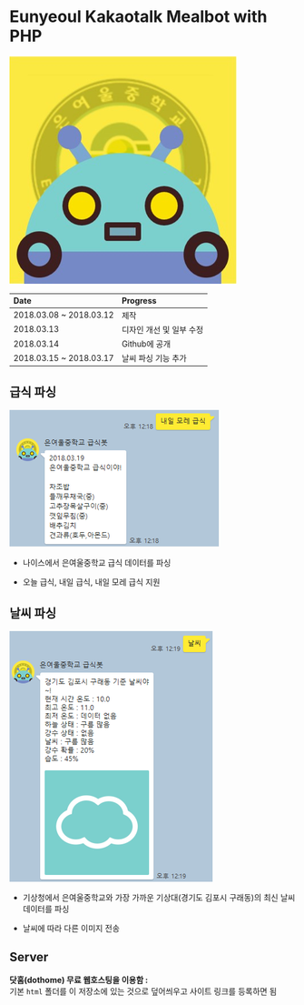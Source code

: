 # Eunyeoul Kakaotalk Mealbot with PHP
![logo](html/images/logo.jpg)

| Date | Progress |
| :------------- | :------------- |
| 2018.03.08 ~ 2018.03.12 | 제작 |
| 2018.03.13 | 디자인 개선 및 일부 수정 |
| 2018.03.14 | Github에 공개 |
| 2018.03.15 ~ 2018.03.17 | 날씨 파싱 기능 추가 |

## 급식 파싱
![screenshot 1](images/screenshot_1.jpg)<br>

- 나이스에서 은여울중학교 급식 데이터를 파싱

- 오늘 급식, 내일 급식, 내일 모레 급식 지원

## 날씨 파싱
![screenshot 2](images/screenshot_2.jpg)<br>

- 기상청에서 은여울중학교와 가장 가까운 기상대(경기도 김포시 구래동)의 최신 날씨 데이터를 파싱

- 날씨에 따라 다른 이미지 전송

## Server
<b>닷홈(dothome) 무료 웹호스팅을 이용함 : </b><br>
기본 `html` 폴더를 이 저장소에 있는 것으로 덮어씌우고 사이트 링크를 등록하면 됨

